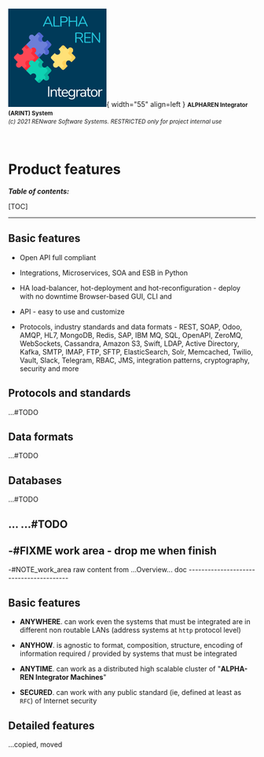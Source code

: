 ![arint_logo](../pictures/arint_logo.png){ width="55" align=left }
<small markdown>**ALPHAREN Integrator (ARINT) System**<br>
*(c) 2021 RENware Software Systems. RESTRICTED only for project internal use*
</small><br><br><br>


# Product features


***Table of contents:***

[TOC]

***




## Basic features

* Open API full compliant

* Integrations, Microservices, SOA and ESB in Python

* HA load-balancer, hot-deployment and hot-reconfiguration - deploy with no downtime
Browser-based GUI, CLI and

* API - easy to use and customize

* Protocols, industry standards and data formats - REST, SOAP, Odoo, AMQP, HL7, MongoDB, Redis, SAP, IBM MQ, SQL, OpenAPI, ZeroMQ, WebSockets, Cassandra, Amazon S3, Swift, LDAP, Active Directory, Kafka, SMTP, IMAP, FTP, SFTP, ElasticSearch, Solr, Memcached, Twilio, Vault, Slack, Telegram, RBAC, JMS, integration patterns, cryptography, security and more






## Protocols and standards

...#TODO




## Data formats

...#TODO




## Databases

...#TODO




## ... ...#TODO






## -#FIXME work area - drop me when finish

-#NOTE_work_area raw content from ...Overview... doc ----------------------------------------

## Basic features

* **ANYWHERE**. can work even the systems that must be integrated are in different non routable LANs (address systems at `http` protocol level)

* **ANYHOW**. is agnostic to format, composition, structure, encoding of information required / provided by systems that must be integrated

* **ANYTIME**. can work as a distributed high scalable cluster of "**ALPHA-REN Integrator Machines**"

* **SECURED**. can work with any public standard (ie, defined at least as `RFC`) of Internet security





## Detailed features

...copied, moved 

